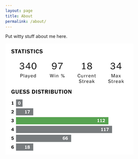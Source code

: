 ```yaml
---
layout: page
title: About
permalink: /about/
---
```


Put witty stuff about me here.

![wordle stats Nov2023](/assets/images/wordle.png "wordle stats Nov2023")

[jekyll-organization]: https://github.com/jekyll
